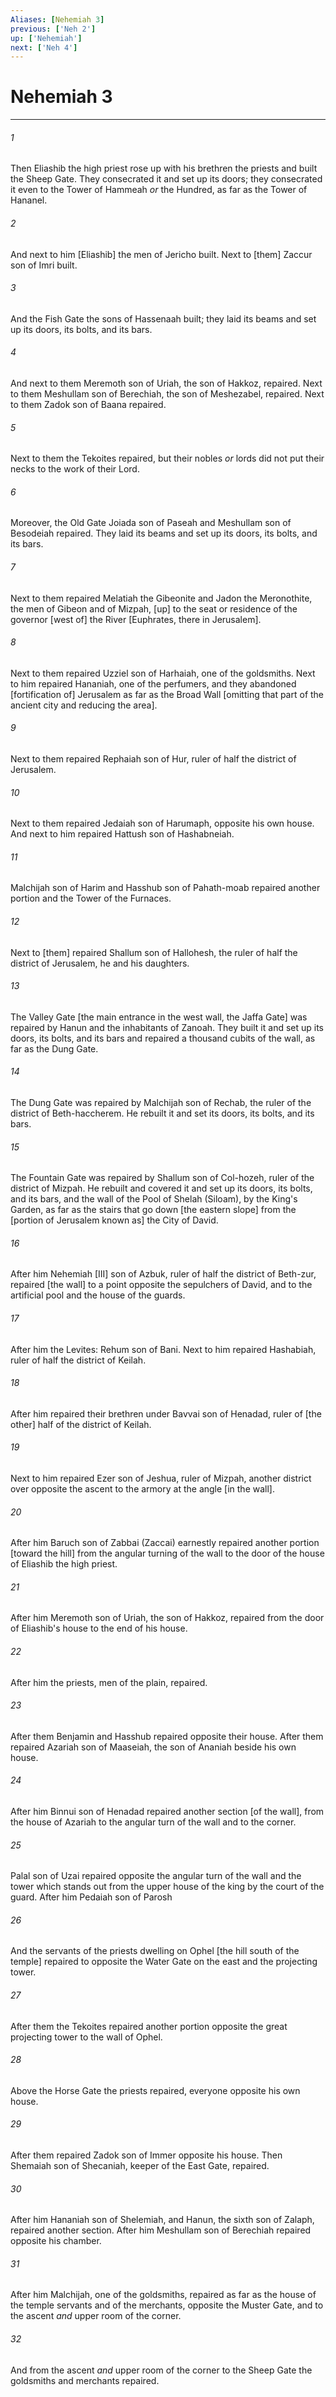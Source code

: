 ```yaml
---
Aliases: [Nehemiah 3]
previous: ['Neh 2']
up: ['Nehemiah']
next: ['Neh 4']
---
```

# Nehemiah 3

***














###### 1 






Then Eliashib the high priest rose up with his brethren the priests and built the Sheep Gate. They consecrated it and set up its doors; they consecrated it even to the Tower of Hammeah _or_ the Hundred, as far as the Tower of Hananel. 













###### 2 






And next to him [Eliashib] the men of Jericho built. Next to [them] Zaccur son of Imri built. 













###### 3 






And the Fish Gate the sons of Hassenaah built; they laid its beams and set up its doors, its bolts, and its bars. 













###### 4 






And next to them Meremoth son of Uriah, the son of Hakkoz, repaired. Next to them Meshullam son of Berechiah, the son of Meshezabel, repaired. Next to them Zadok son of Baana repaired. 













###### 5 






Next to them the Tekoites repaired, but their nobles _or_ lords did not put their necks to the work of their Lord. 













###### 6 






Moreover, the Old Gate Joiada son of Paseah and Meshullam son of Besodeiah repaired. They laid its beams and set up its doors, its bolts, and its bars. 













###### 7 






Next to them repaired Melatiah the Gibeonite and Jadon the Meronothite, the men of Gibeon and of Mizpah, [up] to the seat or residence of the governor [west of] the River [Euphrates, there in Jerusalem]. 













###### 8 






Next to them repaired Uzziel son of Harhaiah, one of the goldsmiths. Next to him repaired Hananiah, one of the perfumers, and they abandoned [fortification of] Jerusalem as far as the Broad Wall [omitting that part of the ancient city and reducing the area]. 













###### 9 






Next to them repaired Rephaiah son of Hur, ruler of half the district of Jerusalem. 













###### 10 






Next to them repaired Jedaiah son of Harumaph, opposite his own house. And next to him repaired Hattush son of Hashabneiah. 













###### 11 






Malchijah son of Harim and Hasshub son of Pahath-moab repaired another portion and the Tower of the Furnaces. 













###### 12 






Next to [them] repaired Shallum son of Hallohesh, the ruler of half the district of Jerusalem, he and his daughters. 













###### 13 






The Valley Gate [the main entrance in the west wall, the Jaffa Gate] was repaired by Hanun and the inhabitants of Zanoah. They built it and set up its doors, its bolts, and its bars and repaired a thousand cubits of the wall, as far as the Dung Gate. 













###### 14 






The Dung Gate was repaired by Malchijah son of Rechab, the ruler of the district of Beth-haccherem. He rebuilt it and set its doors, its bolts, and its bars. 













###### 15 






The Fountain Gate was repaired by Shallum son of Col-hozeh, ruler of the district of Mizpah. He rebuilt and covered it and set up its doors, its bolts, and its bars, and the wall of the Pool of Shelah (Siloam), by the King's Garden, as far as the stairs that go down [the eastern slope] from the [portion of Jerusalem known as] the City of David. 













###### 16 






After him Nehemiah [III] son of Azbuk, ruler of half the district of Beth-zur, repaired [the wall] to a point opposite the sepulchers of David, and to the artificial pool and the house of the guards. 













###### 17 






After him the Levites: Rehum son of Bani. Next to him repaired Hashabiah, ruler of half the district of Keilah. 













###### 18 






After him repaired their brethren under Bavvai son of Henadad, ruler of [the other] half of the district of Keilah. 













###### 19 






Next to him repaired Ezer son of Jeshua, ruler of Mizpah, another district over opposite the ascent to the armory at the angle [in the wall]. 













###### 20 






After him Baruch son of Zabbai (Zaccai) earnestly repaired another portion [toward the hill] from the angular turning of the wall to the door of the house of Eliashib the high priest. 













###### 21 






After him Meremoth son of Uriah, the son of Hakkoz, repaired from the door of Eliashib's house to the end of his house. 













###### 22 






After him the priests, men of the plain, repaired. 













###### 23 






After them Benjamin and Hasshub repaired opposite their house. After them repaired Azariah son of Maaseiah, the son of Ananiah beside his own house. 













###### 24 






After him Binnui son of Henadad repaired another section [of the wall], from the house of Azariah to the angular turn of the wall and to the corner. 













###### 25 






Palal son of Uzai repaired opposite the angular turn of the wall and the tower which stands out from the upper house of the king by the court of the guard. After him Pedaiah son of Parosh 













###### 26 






And the servants of the priests dwelling on Ophel [the hill south of the temple] repaired to opposite the Water Gate on the east and the projecting tower. 













###### 27 






After them the Tekoites repaired another portion opposite the great projecting tower to the wall of Ophel. 













###### 28 






Above the Horse Gate the priests repaired, everyone opposite his own house. 













###### 29 






After them repaired Zadok son of Immer opposite his house. Then Shemaiah son of Shecaniah, keeper of the East Gate, repaired. 













###### 30 






After him Hananiah son of Shelemiah, and Hanun, the sixth son of Zalaph, repaired another section. After him Meshullam son of Berechiah repaired opposite his chamber. 













###### 31 






After him Malchijah, one of the goldsmiths, repaired as far as the house of the temple servants and of the merchants, opposite the Muster Gate, and to the ascent _and_ upper room of the corner. 













###### 32 






And from the ascent _and_ upper room of the corner to the Sheep Gate the goldsmiths and merchants repaired.
